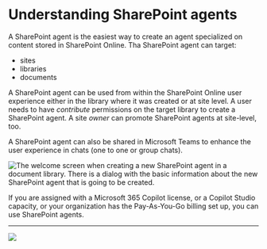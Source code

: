 
# Understanding SharePoint agents

A SharePoint agent is the easiest way to create an agent specialized on content stored in SharePoint Online. 
Tha SharePoint agent can target:

- sites
- libraries
- documents

A SharePoint agent can be used from within the SharePoint Online user experience either in the library where it was created or at site level. A user needs to have *contribute* permissions on the target library to create a SharePoint agent. A site *owner* can promote SharePoint agents at site-level, too.

A SharePoint agent can also be shared in Microsoft Teams to enhance the user experience in chats (one to one or group chats).

![The welcome screen when creating a new SharePoint agent in a document library. There is a dialog with the basic information about the new SharePoint agent that is going to be created.](../../../assets/images/make-global-intro/sharepoint-agent-01.png)

If you are assigned with a Microsoft 365 Copilot license, or a Copilot Studio capacity, or your organization has the Pay-As-You-Go billing set up, you can use SharePoint agents.

<hr />

<!-- ---8<--- "msa-labs-toc.md" -->

<!-- ## <a href="./01-first-agent">Start here</a> with Lab MSA1, where you'll make your first agent with Copilot Studio agent builder. -->

<cc-next url="#" label="Comin soon ..." />

<img src="https://m365-visitor-stats.azurewebsites.net/copilot-camp/make/sharepoint-agent/index" />